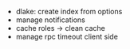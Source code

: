 - dlake: create index from options
- manage notifications
- cache roles -> clean cache
- manage rpc timeout client side
